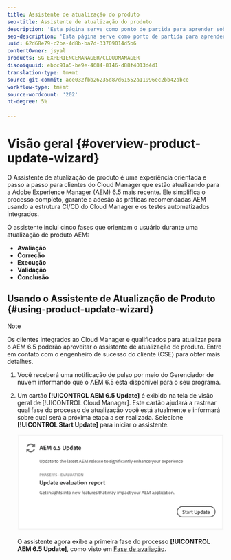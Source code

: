 ```yaml
---
title: Assistente de atualização do produto
seo-title: Assistente de atualização do produto
description: 'Esta página serve como ponto de partida para aprender sobre o Assistente de atualização de produto. '
seo-description: 'Esta página serve como ponto de partida para aprender sobre o Assistente de atualização de produto. '
uuid: 62d68e79-c2ba-4d8b-ba7d-33709014d5b6
contentOwner: jsyal
products: SG_EXPERIENCEMANAGER/CLOUDMANAGER
discoiquuid: ebcc91a5-be9e-4684-8146-d88f4013d4d1
translation-type: tm+mt
source-git-commit: ace032fbb26235d87d61552a11996ec2bb42abce
workflow-type: tm+mt
source-wordcount: '202'
ht-degree: 5%

---
```



# Visão geral {#overview-product-update-wizard}

O Assistente de atualização de produto é uma experiência orientada e passo a passo para clientes do Cloud Manager que estão atualizando para a Adobe Experience Manager (AEM) 6.5 mais recente. Ele simplifica o processo completo, garante a adesão às práticas recomendadas AEM usando a estrutura CI/CD do Cloud Manager e os testes automatizados integrados.

O assistente inclui cinco fases que orientam o usuário durante uma atualização de produto AEM:

* **Avaliação**
* **Correção**
* **Execução**
* **Validação**
* **Conclusão**


## Usando o Assistente de Atualização de Produto {#using-product-update-wizard}

>[!NOTE]
>
>Os clientes integrados ao Cloud Manager e qualificados para atualizar para o AEM 6.5 poderão aproveitar o assistente de atualização de produto. Entre em contato com o engenheiro de sucesso do cliente (CSE) para obter mais detalhes.

1. Você receberá uma notificação de pulso por meio do Gerenciador de nuvem informando que o AEM 6.5 está disponível para o seu programa.

1. Um cartão **[!UICONTROL AEM 6.5 Update]** é exibido na tela de visão geral de [!UICONTROL Cloud Manager]. Este cartão ajudará a rastrear qual fase do processo de atualização você está atualmente e informará sobre qual será a próxima etapa a ser realizada. Selecione **[!UICONTROL Start Update]** para iniciar o assistente.

   ![](assets/Start-Update.png)

   O assistente agora exibe a primeira fase do processo **[!UICONTROL AEM 6.5 Update]**, como visto em [Fase de avaliação](evaluation.md).
